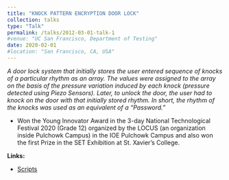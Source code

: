 ```yaml
---
title: "KNOCK PATTERN ENCRYPTION DOOR LOCK"
collection: talks
type: "Talk"
permalink: /talks/2012-03-01-talk-1
#venue: "UC San Francisco, Department of Testing"
date: 2020-02-01
#location: "San Francisco, CA, USA"
---
```


*A door lock system that initially stores the user entered sequence of knocks of a particular rhythm as an array. The values were assigned to the array on the basis of the pressure variation induced by each knock (pressure detected using Piezo Sensors). Later, to unlock the door, the user had to knock on the door with that initially stored rhythm. In short, the rhythm of the knocks was used as an equivalent of a “Password.”*

- Won the Young Innovator Award in the 3-day National Technological Festival 2020 (Grade 12) organized by the LOCUS (an organization inside Pulchowk Campus) in the IOE Pulchowk Campus and also won the first Prize in the SET Exhibition at St. Xavier’s College.

**Links:**  
- [Scripts](https://github.com/reyan-k-sapkota/LOCUS_Arduino-scripts)
